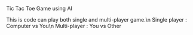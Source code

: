 Tic Tac Toe Game using AI

This is code can play both single and multi-player game.\n
Single player : Computer vs You\n
Multi-player : You vs Other
